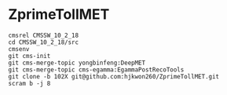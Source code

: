 # ZprimeTollMET

	cmsrel CMSSW_10_2_18
	cd CMSSW_10_2_18/src
	cmsenv
	git cms-init
	git cms-merge-topic yongbinfeng:DeepMET
	git cms-merge-topic cms-egamma:EgammaPostRecoTools
	git clone -b 102X git@github.com:hjkwon260/ZprimeTollMET.git
	scram b -j 8